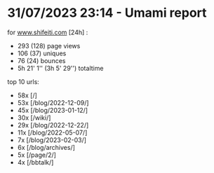 # 31/07/2023 23:14 - Umami report
for www.shifeiti.com [24h] :

 - 293 (128) page views
 - 106 (37) uniques
 - 76 (24) bounces
 - 5h 21' 1'' (3h 5' 29'') totaltime


top 10 urls:
 - 58x [/]
 - 53x [/blog/2022-12-09/]
 - 45x [/blog/2023-01-12/]
 - 30x [/wiki/]
 - 29x [/blog/2022-12-22/]
 - 11x [/blog/2022-05-07/]
 - 7x [/blog/2023-02-03/]
 - 6x [/blog/archives/]
 - 5x [/page/2/]
 - 4x [/bbtalk/]


